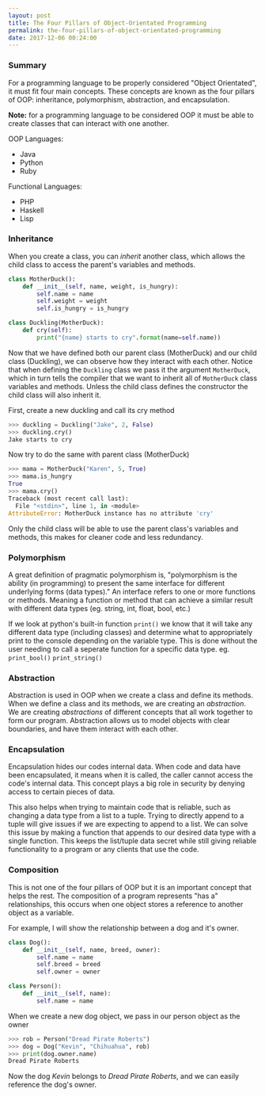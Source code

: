 ```yaml
---
layout: post
title: The Four Pillars of Object-Orientated Programming
permalink: the-four-pillars-of-object-orientated-programming
date: 2017-12-06 00:24:00
---
```


### Summary

For a programming language to be properly considered "Object Orientated", it must fit four main concepts. These concepts are known as the four pillars of OOP: inheritance, polymorphism, abstraction, and encapsulation.

**Note:** for a programming language to be considered OOP it must be able to create classes that can interact with one another.

OOP Languages:
- Java
- Python
- Ruby

Functional Languages:
- PHP
- Haskell
- Lisp

### Inheritance

When you create a class, you can *inherit* another class, which allows the child class to access the parent's variables and methods.

```python
class MotherDuck():
    def __init__(self, name, weight, is_hungry):
        self.name = name
        self.weight = weight
        self.is_hungry = is_hungry

class Duckling(MotherDuck):
    def cry(self):
        print("{name} starts to cry".format(name=self.name))
```

Now that we have defined both our parent class (MotherDuck) and our child class (Duckling), we can observe how they interact with each other. Notice that when defining the `Duckling` class we pass it the argument `MotherDuck`, which in turn tells the compiler that we want to inherit all of `MotherDuck` class variables and methods. Unless the child class defines the constructor the child class will also inherit it.

First, create a new duckling and call its cry method

```python
>>> duckling = Duckling("Jake", 2, False)
>>> duckling.cry()
Jake starts to cry
```

Now try to do the same with parent class (MotherDuck)

```python
>>> mama = MotherDuck("Karen", 5, True)
>>> mama.is_hungry
True
>>> mama.cry()
Traceback (most recent call last):
  File "<stdin>", line 1, in <module>
AttributeError: MotherDuck instance has no attribute 'cry'
```

Only the child class will be able to use the parent class's variables and methods, this makes for cleaner code and less redundancy.

### Polymorphism

A great definition of pragmatic polymorphism is, "polymorphism is the ability (in programming) to present the same interface for different underlying forms (data types)." An interface refers to one or more functions or methods. Meaning a function or method that can achieve a similar result with different data types (eg. string, int, float, bool, etc.)

If we look at python's built-in function `print()` we know that it will take any different data type (including classes) and determine  what to appropriately print to the console depending on the variable type. This is done without the user needing to call a seperate function for a specific data type. eg. `print_bool()` `print_string()`

### Abstraction

Abstraction is used in OOP when we create a class and define its methods. When we define a class and its methods, we are creating an *abstraction*. We are creating *abstractions* of different concepts that all work together to form our program. Abstraction allows us to model objects with clear boundaries, and have them interact with each other.

### Encapsulation

Encapsulation hides our codes internal data. When code and data have been encapsulated, it means when it is called, the caller cannot access the code's internal data. This concept plays a big role in security by denying access to certain pieces of data.

This also helps when trying to maintain code that is reliable, such as changing a data type from a list to a tuple. Trying to directly append to a tuple will give issues if we are expecting to append to a list. We can solve this issue by making a function that appends to our desired data type with a single function. This keeps the list/tuple data secret while still giving reliable functionality to a program or any clients that use the code.

### Composition

This is not one of the four pillars of OOP but it is an important concept that helps the rest. The composition of a program represents "has a" relationships, this occurs when one object stores a reference to another object as a variable.

For example, I will show the relationship between a dog and it's owner.

```python
class Dog():
    def __init__(self, name, breed, owner):
        self.name = name
        self.breed = breed
        self.owner = owner

class Person():
    def __init__(self, name):
        self.name = name
```

When we create a new dog object, we pass in our person object as the owner

```python
>>> rob = Person("Dread Pirate Roberts")
>>> dog = Dog("Kevin", "Chihuahua", rob)
>>> print(dog.owner.name)
Dread Pirate Roberts
```

Now the dog _Kevin_ belongs to _Dread Pirate Roberts_, and we can easily reference the dog's owner.
